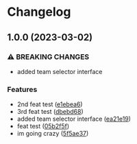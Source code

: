# Changelog

## 1.0.0 (2023-03-02)


### ⚠ BREAKING CHANGES

* added team selector interface

### Features

* 2nd feat test ([e1ebea6](https://github.com/Ynverxe/open-nexus/commit/e1ebea6bad2d442cbeff82dbd6bedf6387e8f89b))
* 3rd feat test ([dbebd68](https://github.com/Ynverxe/open-nexus/commit/dbebd68f076ef53213d0e867d770f66fe71085c8))
* added team selector interface ([ea21e19](https://github.com/Ynverxe/open-nexus/commit/ea21e190d13b09f83fbd1104cdacf41e1a2ea315))
* feat test ([05b2f5f](https://github.com/Ynverxe/open-nexus/commit/05b2f5f1624ae1b4f1307649cd9d780e1f043efe))
* im going crazy ([5f5ae37](https://github.com/Ynverxe/open-nexus/commit/5f5ae3762bd49494d7a633ac8643835cd4a3769c))
